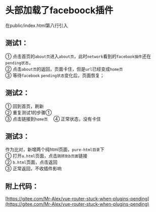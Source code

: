# 头部加载了faceboock插件
在public/index.html第八行引入
## 测试1：  
  ① 点击首页的`about页`进入`about页`，此时`network`看到的`facebook插件`还在`pending状态`，  
  ② 点击`about页`的返回，页面卡住，但是`url`已经变成`home页`  
  ③ 等待`facebook` `pending状态`变化后，页面恢复；  

## 测试2：
  ① 回到首页，刷新  
  ② 重复测试1的步骤①  
  ③ 点击链接到`home页  `
  ④ 正常状态，没有卡住  

## 测试3：
作为比对，新增两个纯html页面，`pure-html目录`下  
  ① 打开`a.html`页面，点击`跳转到b页面`链接  
  ② `b.html`页面，点击返回  
  ③ 正常返回，不收插件影响  

## 附上代码：
[https://gitee.com/Mr-Alex/vue-router-stuck-when-plugins-pending](https://gitee.com/Mr-Alex/vue-router-stuck-when-plugins-pending)